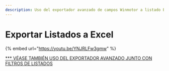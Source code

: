 ```yaml
---
description: Uso del exportador avanzado de campos Winmotor a listado Excel paso a paso
---
```


# Exportar Listados a Excel

{% embed url="https://youtu.be/YNJRLFw3gmw" %}

[\*\*\* VÉASE TAMBIÉN USO DEL EXPORTADOR AVANZADO JUNTO CON FILTROS DE LISTADOS](../tutoriales/general/uso-del-exportador-avanzado-junto-con-filtros-de-listados-y-plantillas.md)
